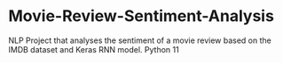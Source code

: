 # Movie-Review-Sentiment-Analysis
NLP Project that analyses the sentiment of a movie review based on the IMDB dataset and Keras RNN model. Python 11

